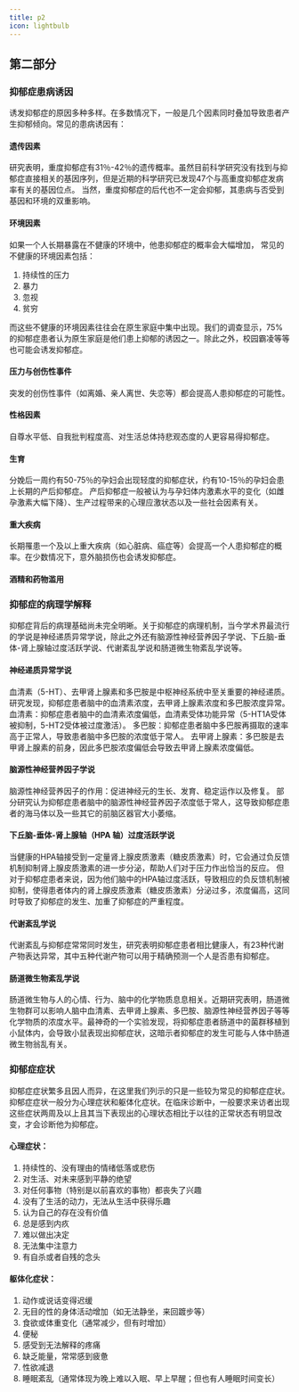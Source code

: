 ```yaml
---
title: p2
icon: lightbulb
---
```


## 第二部分
### 抑郁症患病诱因
诱发抑郁症的原因多种多样。在多数情况下，一般是几个因素同时叠加导致患者产生抑郁倾向。常见的患病诱因有：

#### 遗传因素
研究表明，重度抑郁症有31％-42％的遗传概率。虽然目前科学研究没有找到与抑郁症直接相关的基因序列，但是近期的科学研究已发现47个与高重度抑郁症发病率有关的基因位点。
当然，重度抑郁症的后代也不一定会抑郁，其患病与否受到基因和环境的双重影响。

#### 环境因素
如果一个人长期暴露在不健康的环境中，他患抑郁症的概率会大幅增加，
常见的不健康的环境因素包括：
1. 持续性的压力
2. 暴力
3. 忽视
4. 贫穷

而这些不健康的环境因素往往会在原生家庭中集中出现。我们的调查显示，75%的抑郁症患者认为原生家庭是他们患上抑郁的诱因之一。除此之外，校园霸凌等等也可能会诱发抑郁症。

#### 压力与创伤性事件
突发的创伤性事件（如离婚、亲人离世、失恋等）都会提高人患抑郁症的可能性。

#### 性格因素
自尊水平低、自我批判程度高、对生活总体持悲观态度的人更容易得抑郁症。

#### 生育
分娩后一周约有50-75％的孕妇会出现轻度的抑郁症状，约有10-15％的孕妇会患上长期的产后抑郁症。
产后抑郁症一般被认为与孕妇体内激素水平的变化（如雌孕激素大幅下降）、生产过程带来的心理应激状态以及一些社会因素有关。


#### 重大疾病
长期罹患一个及以上重大疾病（如心脏病、癌症等）会提高一个人患抑郁症的概率。在少数情况下，意外脑损伤也会诱发抑郁症。

#### 酒精和药物滥用





### 抑郁症的病理学解释
抑郁症背后的病理基础尚未完全明晰。关于抑郁症的病理机制，当今学术界最流行的学说是神经递质异常学说，除此之外还有脑源性神经营养因子学说、下丘脑-垂体-肾上腺轴过度活跃学说、代谢紊乱学说和肠道微生物紊乱学说等。

#### 神经递质异常学说
血清素（5-HT）、去甲肾上腺素和多巴胺是中枢神经系统中至关重要的神经递质。研究发现，抑郁症患者脑中的血清素浓度，去甲肾上腺素浓度和多巴胺浓度异常。
血清素：抑郁症患者脑中的血清素浓度偏低，血清素受体功能异常（5-HT1A受体被抑制，5-HT2受体被过度激活）。
多巴胺：抑郁症患者脑中多巴胺再摄取的速率高于正常人，导致患者脑中多巴胺的浓度低于常人。
去甲肾上腺素：多巴胺是去甲肾上腺素的前身，因此多巴胺浓度偏低会导致去甲肾上腺素浓度偏低。

#### 脑源性神经营养因子学说
脑源性神经营养因子的作用：促进神经元的生长、发育、稳定运作以及修复。
部分研究认为抑郁症患者脑中的脑源性神经营养因子浓度低于常人，这导致抑郁症患者的海马体以及一些其它的前脑区器官大小萎缩。

#### 下丘脑-垂体-肾上腺轴（HPA 轴）过度活跃学说
当健康的HPA轴接受到一定量肾上腺皮质激素（糖皮质激素）时，它会通过负反馈机制抑制肾上腺皮质激素的进一步分泌，帮助人们对于压力作出恰当的反应。
但对于抑郁症患者来说，因为他们脑中的HPA轴过度活跃，导致相应的负反馈机制被抑制，使得患者体内的肾上腺皮质激素（糖皮质激素）分泌过多，浓度偏高，这同时导致了抑郁症的发生、加重了抑郁症的严重程度。

#### 代谢紊乱学说
代谢紊乱与抑郁症常常同时发生，研究表明抑郁症患者相比健康人，有23种代谢产物表达异常，其中五种代谢产物可以用于精确预测一个人是否患有抑郁症。

#### 肠道微生物紊乱学说
肠道微生物与人的心情、行为、脑中的化学物质息息相关。近期研究表明，肠道微生物群可以影响人脑中血清素、去甲肾上腺素、多巴胺、脑源性神经营养因子等等化学物质的浓度水平。最神奇的一个实验发现，将抑郁症患者肠道中的菌群移植到小鼠体内，会导致小鼠表现出抑郁症状，这暗示者抑郁症的发生可能与人体中肠道微生物翁乱有关。








### 抑郁症症状
抑郁症症状繁多且因人而异，在这里我们列示的只是一些较为常见的抑郁症症状。
抑郁症症状一般分为心理症状和躯体化症状。在临床诊断中，一般要求来访者出现这些症状两周及以上且其当下表现出的心理状态相比于以往的正常状态有明显改变，才会诊断他为抑郁症。

#### 心理症状：
1. 持续性的、没有理由的情绪低落或悲伤
2. 对生活、对未来感到平静的绝望
3. 对任何事物（特别是以前喜欢的事物）都丧失了兴趣
4. 没有了生活的动力，无法从生活中获得乐趣
5. 认为自己的存在没有价值
6. 总是感到内疚
7. 难以做出决定
8. 无法集中注意力
9. 有自杀或者自残的念头


#### 躯体化症状：
1. 动作或说话变得迟缓
2. 无目的性的身体活动增加（如无法静坐，来回踱步等）
3. 食欲或体重变化（通常减少，但有时增加）
4. 便秘
5. 感受到无法解释的疼痛
6. 缺乏能量，常常感到疲惫
7. 性欲减退
8. 睡眠紊乱（通常体现为晚上难以入眠、早上早醒；但也有人睡眠时间变长）













